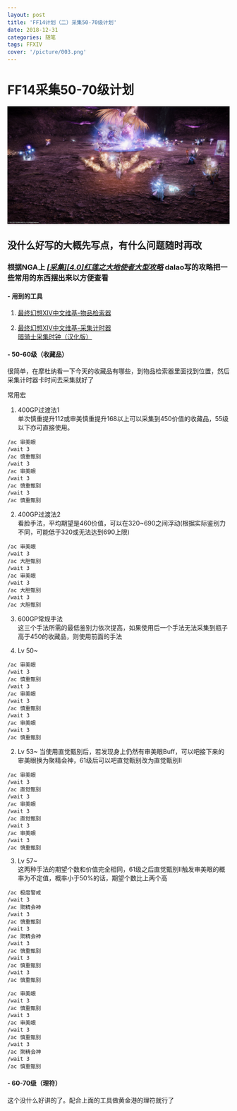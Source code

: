 ```yaml
---
layout: post
title: 'FF14计划（二）采集50-70级计划'
date: 2018-12-31
categories: 随笔
tags: FFXIV
cover: '/picture/003.png'
---
```


FF14采集50-70级计划
==================

![](/picture/003.png)

## 没什么好写的大概先写点，有什么问题随时再改  
### 根据NGA上 *[[采集][4.0]红莲之大地使者大型攻略](https://bbs.nga.cn/read.php?tid=12970124)* dalao写的攻略把一些常用的东西摆出来以方便查看  

#### - 用到的工具
1. [最终幻想XIV中文维基-物品检索器](https://ff14.huijiwiki.com/wiki/ItemSearch)  

2. [最终幻想XIV中文维基-采集计时器](https://ff14.huijiwiki.com/wiki/GatheringTimer)  
[暗骑士采集时钟（汉化版）](http://nenge.net/bell/)

#### - 50-60级（收藏品）
很简单，在摩杜纳看一下今天的收藏品有哪些，到物品检索器里面找到位置，然后采集计时器卡时间去采集就好了

常用宏  
1. 400GP过渡法1  
单次慎重提升112或审美慎重提升168以上可以采集到450价值的收藏品，55级以下亦可直接使用。
```FF14
/ac 审美眼
/wait 3
/ac 慎重甄别
/wait 3
/ac 审美眼
/wait 3
/ac 慎重甄别
/wait 3
/ac 慎重甄别
```

2. 400GP过渡法2  
看脸手法，平均期望是460价值，可以在320~690之间浮动(根据实际鉴别力不同，可能低于320或无法达到690上限)
 ```FF14
 /ac 审美眼
 /wait 3
 /ac 大胆甄别
 /wait 3
 /ac 审美眼
 /wait 3
 /ac 大胆甄别
 /wait 3
 /ac 大胆甄别
 ```

3. 600GP常规手法  
这三个手法所需的最低鉴别力依次提高，如果使用后一个手法无法采集到瓶子高于450的收藏品，则使用前面的手法

  1. Lv 50~
  ```FF14
  /ac 审美眼
  /wait 3
  /ac 慎重甄别
  /wait 3
  /ac 审美眼
  /wait 3
  /ac 慎重甄别
  /wait 3
  /ac 审美眼
  /wait 3
  /ac 慎重甄别
  ```

  2. Lv 53~
  当使用直觉甄别后，若发现身上仍然有审美眼Buff，可以吧接下来的审美眼换为聚精会神，61级后可以吧直觉甄别改为直觉甄别II
  ```FF14
  /ac 审美眼
  /wait 3
  /ac 直觉甄别
  /wait 3
  /ac 审美眼
  /wait 3
  /ac 直觉甄别
  /wait 3
  /ac 审美眼
  /wait 3
  /ac 慎重甄别
  ```

  3. Lv 57~  
  这两种手法的期望个数和价值完全相同，61级之后直觉甄别II触发审美眼的概率为不定值，概率小于50%的话，期望个数比上两个高
  ```FF14
  /ac 极度警戒
  /wait 3
  /ac 聚精会神
  /wait 3
  /ac 慎重甄别
  /wait 3
  /ac 聚精会神
  /wait 3
  /ac 慎重甄别
  /wait 3
  /ac 慎重甄别
  /wait 3
  /ac 慎重甄别
  ```
  ```FF14
  /ac 审美眼
  /wait 3
  /ac 慎重甄别
  /wait 3
  /ac 审美眼
  /wait 3
  /ac 慎重甄别
  /wait 3
  /ac 聚精会神
  /wait 3
  /ac 慎重甄别
  ```

#### - 60-70级（理符）
这个没什么好讲的了。配合上面的工具做黄金港的理符就行了
